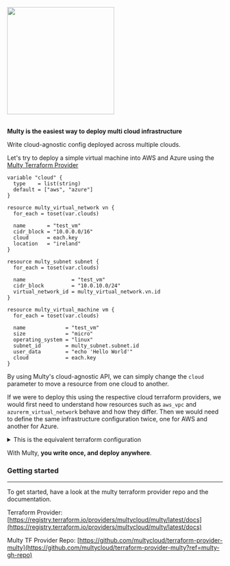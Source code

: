 <a href="https://multy.dev?utm_source=github.com">
    <img src="https://multy.dev/assets/multy_logo_horizontal.jpg" width="250">
</a>

<br/>
<br/>

**Multy is the easiest way to deploy multi cloud infrastructure**

Write cloud-agnostic config deployed across multiple clouds.

Let's try to deploy a simple virtual machine into AWS and Azure using
the [Multy Terraform Provider](https://github.com/multycloud/terraform-provider-multy)

```hcl
variable "cloud" {
  type    = list(string)
  default = ["aws", "azure"]
}

resource multy_virtual_network vn {
  for_each = toset(var.clouds)

  name       = "test_vm"
  cidr_block = "10.0.0.0/16"
  cloud      = each.key
  location   = "ireland"
}

resource multy_subnet subnet {
  for_each = toset(var.clouds)

  name               = "test_vm"
  cidr_block         = "10.0.10.0/24"
  virtual_network_id = multy_virtual_network.vn.id
}

resource multy_virtual_machine vm {
  for_each = toset(var.clouds)

  name             = "test_vm"
  size             = "micro"
  operating_system = "linux"
  subnet_id        = multy_subnet.subnet.id
  user_data        = "echo 'Hello World'"
  cloud            = each.key
}
```

By using Multy's cloud-agnostic API, we can simply change the `cloud` parameter to move a resource from one cloud to
another.

If we were to deploy this using the respective cloud terraform providers, we would first need to understand how
resources such as `aws_vpc`
and `azurerm_virtual_network` behave and how they differ. Then we would need to define the same infrastructure
configuration twice, one for AWS and another for Azure.


<details><summary>This is the equivalent terraform configuration</summary>
<p>

```hcl
// terraform: 132 lines
resource "aws_vpc" "example_vn_aws" {
  tags = {
    Name = "example_vn"
  }

  cidr_block           = "10.0.0.0/16"
  enable_dns_hostnames = true
}
resource "aws_internet_gateway" "example_vn_aws" {
  tags = {
    Name = "example_vn"
  }

  vpc_id = aws_vpc.example_vn_aws.id
}
resource "aws_default_security_group" "example_vn_aws" {
  tags = {
    Name = "example_vn"
  }

  vpc_id = aws_vpc.example_vn_aws.id

  ingress {
    protocol    = "-1"
    from_port   = 0
    to_port     = 0
    cidr_blocks = ["0.0.0.0/0"]
    self        = true
  }

  egress {
    protocol    = "-1"
    from_port   = 0
    to_port     = 0
    cidr_blocks = ["0.0.0.0/0"]
    self        = true
  }
}
resource "aws_subnet" "subnet_aws" {
  tags = {
    Name = "subnet"
  }

  cidr_block = "10.0.2.0/24"
  vpc_id     = aws_vpc.example_vn_aws.id
}
resource "aws_instance" "vm_aws" {
  tags = {
    Name = "test-vm"
  }

  ami           = "ami-09d4a659cdd8677be"
  instance_type = "t2.nano"
  subnet_id     = aws_subnet.subnet_aws.id
}
resource "azurerm_virtual_network" "example_vn_azure" {
  resource_group_name = azurerm_resource_group.vn-rg.name
  name                = "example_vn"
  location            = "northeurope"
  address_space       = ["10.0.0.0/16"]
}
resource "azurerm_route_table" "example_vn_azure" {
  resource_group_name = azurerm_resource_group.vn-rg.name
  name                = "example_vn"
  location            = "northeurope"

  route {
    name           = "local"
    address_prefix = "0.0.0.0/0"
    next_hop_type  = "VnetLocal"
  }
}
resource "azurerm_subnet" "subnet_azure" {
  resource_group_name  = azurerm_resource_group.vn-rg.name
  name                 = "subnet"
  address_prefixes     = ["10.0.2.0/24"]
  virtual_network_name = azurerm_virtual_network.example_vn_azure.name
}
resource "azurerm_subnet_route_table_association" "subnet_azure" {
  subnet_id      = azurerm_subnet.subnet_azure.id
  route_table_id = azurerm_route_table.example_vn_azure.id
}
resource "azurerm_network_interface" "vm_azure" {
  resource_group_name = azurerm_resource_group.vm-rg.name
  name                = "test-vm"
  location            = "northeurope"

  ip_configuration {
    name                          = "internal"
    private_ip_address_allocation = "Dynamic"
    subnet_id                     = azurerm_subnet.subnet_azure.id
    primary                       = true
  }
}
resource "random_password" "vm_azure" {
  length  = 16
  special = true
  upper   = true
  lower   = true
  number  = true
}
resource "azurerm_linux_virtual_machine" "vm_azure" {
  resource_group_name   = azurerm_resource_group.vm-rg.name
  name                  = "test-vm"
  location              = "northeurope"
  size                  = "Standard_B1ls"
  network_interface_ids = [azurerm_network_interface.vm_azure.id]

  os_disk {
    caching              = "None"
    storage_account_type = "Standard_LRS"
  }

  admin_username = "adminuser"
  admin_password = random_password.vm_azure.result

  source_image_reference {
    publisher = "OpenLogic"
    offer     = "CentOS"
    sku       = "7_9-gen2"
    version   = "latest"
  }

  disable_password_authentication = false
}
resource "azurerm_resource_group" "vm-rg" {
  name     = "vm-rg"
  location = "northeurope"
}
resource "azurerm_resource_group" "vn-rg" {
  name     = "vn-rg"
  location = "northeurope"
}
provider "aws" {
  region = "eu-west-1"
}
provider "azurerm" {
  features {}
}
```

</p>
</details>

With Multy, **you write once, and deploy anywhere**.

### Getting started

---

To get started, have a look at the multy terraform provider repo and the documentation.

Terraform
Provider: [https://registry.terraform.io/providers/multycloud/multy/latest/docs](https://registry.terraform.io/providers/multycloud/multy/latest/docs)

Multy TF Provider
Repo: [https://github.com/multycloud/terraform-provider-multy](https://github.com/multycloud/terraform-provider-multy?ref=multy-gh-repo)